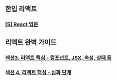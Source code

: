 ## 한입 리액트
### [[5] React 입문]([한입리액트]React_입문.md)

## 리액트 완벽 가이드
### [섹션3. 리액트 핵심 - 컴포넌트, JSX, 속성, 상태 등]()

### [섹션 4. 리액트 핵심 - 심화 단계]()